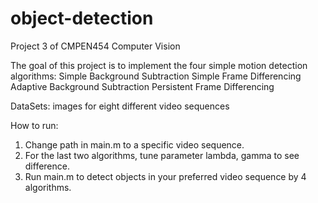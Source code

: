 # object-detection
Project 3 of CMPEN454 Computer Vision

The goal of this project is to implement the four simple motion detection algorithms:
  Simple Background Subtraction
  Simple Frame Differencing
  Adaptive Background Subtraction
  Persistent Frame Differencing

DataSets:
images for eight different video sequences

How to run:
  1. Change path in main.m to a specific video sequence.
  2. For the last two algorithms, tune parameter lambda, gamma to see difference.
  3. Run main.m to detect objects in your preferred video sequence by 4 algorithms.
